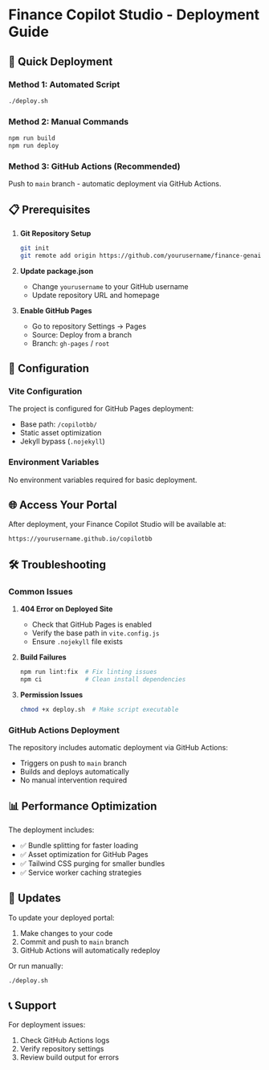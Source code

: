 # Finance Copilot Studio - Deployment Guide

## 🚀 Quick Deployment

### Method 1: Automated Script
```bash
./deploy.sh
```

### Method 2: Manual Commands
```bash
npm run build
npm run deploy
```

### Method 3: GitHub Actions (Recommended)
Push to `main` branch - automatic deployment via GitHub Actions.

## 📋 Prerequisites

1. **Git Repository Setup**
   ```bash
   git init
   git remote add origin https://github.com/yourusername/finance-genai-portal.git
   ```

2. **Update package.json**
   - Change `yourusername` to your GitHub username
   - Update repository URL and homepage

3. **Enable GitHub Pages**
   - Go to repository Settings → Pages
   - Source: Deploy from a branch
   - Branch: `gh-pages` / `root`

## 🔧 Configuration

### Vite Configuration
The project is configured for GitHub Pages deployment:
- Base path: `/copilotbb/`
- Static asset optimization
- Jekyll bypass (`.nojekyll`)

### Environment Variables
No environment variables required for basic deployment.

## 🌐 Access Your Portal

After deployment, your Finance Copilot Studio will be available at:
```
https://yourusername.github.io/copilotbb
```

## 🛠 Troubleshooting

### Common Issues

1. **404 Error on Deployed Site**
   - Check that GitHub Pages is enabled
   - Verify the base path in `vite.config.js`
   - Ensure `.nojekyll` file exists

2. **Build Failures**
   ```bash
   npm run lint:fix  # Fix linting issues
   npm ci            # Clean install dependencies
   ```

3. **Permission Issues**
   ```bash
   chmod +x deploy.sh  # Make script executable
   ```

### GitHub Actions Deployment

The repository includes automatic deployment via GitHub Actions:
- Triggers on push to `main` branch
- Builds and deploys automatically
- No manual intervention required

## 📊 Performance Optimization

The deployment includes:
- ✅ Bundle splitting for faster loading
- ✅ Asset optimization for GitHub Pages
- ✅ Tailwind CSS purging for smaller bundles
- ✅ Service worker caching strategies

## 🔄 Updates

To update your deployed portal:
1. Make changes to your code
2. Commit and push to `main` branch
3. GitHub Actions will automatically redeploy

Or run manually:
```bash
./deploy.sh
```

## 📞 Support

For deployment issues:
1. Check GitHub Actions logs
2. Verify repository settings
3. Review build output for errors